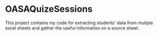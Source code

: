 # OASAQuizeSessions
This project contains my code for extracting students' data from mutiple excel sheets and gather the useful information on a source sheet. 
